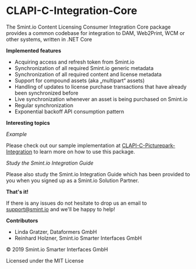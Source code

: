 # CLAPI-C-Integration-Core
The Smint.io Content Licensing Consumer Integration Core package provides a common codebase for integration to DAM, Web2Print, WCM or other systems, written in .NET Core

**Implemented features**

- Acquiring access and refresh token from Smint.io
- Synchronization of all required Smint.io generic metadata
- Synchronization of all required content and license metadata
- Support for compound assets (aka „multipart“ assets)
- Handling of updates to license purchase transactions that have already been synchronized before
- Live synchronization whenever an asset is being purchased on Smint.io
- Regular synchronization
- Exponential backoff API consumption pattern

**Interesting topics**

*Example*

Please check out our sample implementation at [CLAPI-C-Picturepark-Integration](https://github.com/smintio/CLAPI-C-Picturepark-Integration) to learn more on how to use this package.

*Study the Smint.io Integration Guide*

Please also study the Smint.io Integration Guide which has been provided to you when you signed up as a Smint.io Solution Partner.

**That's it!**

If there is any issues do not hesitate to drop us an email to [support@smint.io](mailto:support@smint.io) and we'll be happy to help!

**Contributors**

- Linda Gratzer, Dataformers GmbH
- Reinhard Holzner, Smint.io Smarter Interfaces GmbH

© 2019 Smint.io Smarter Interfaces GmbH

Licensed under the MIT License